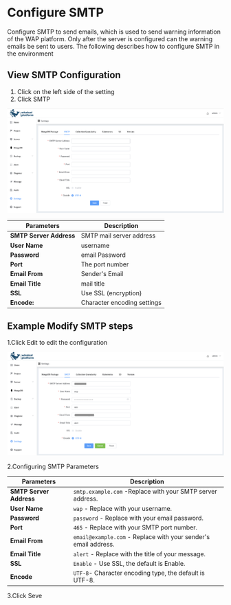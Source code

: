 # Configure SMTP

Configure SMTP to send emails, which is used to send warning information of the WAP platform. Only after the server is configured can the warning emails be sent to users. The following describes how to configure SMTP in the environment

## View SMTP Configuration

1. Click on the left side of the setting
2. Click SMTP

![SMTP](../images/13-Setting/SMTP.png)



| Parameters              | Description                 |
| ----------------------- | --------------------------- |
| **SMTP Server Address** | SMTP mail server address    |
| **User Name**           | username                    |
| **Password**            | email Password              |
| **Port**                | The port number             |
| **Email From**          | Sender's Email              |
| **Email Title**         | mail title                  |
| **SSL**                 | Use SSL (encryption)        |
| **Encode:**             | Character encoding settings |


## Example Modify SMTP steps

1.Click Edit to edit the configuration

![SMTP1](../images/13-Setting/SMTP1.png)

2.Configuring SMTP Parameters


| Parameters              | Description                                                  |
   | ----------------------- | ------------------------------------------------------------ |
   | **SMTP Server Address** | `smtp.example.com` -Replace with your SMTP server address.   |
   | **User Name**           | `wap` - Replace with your username.                          |
   | **Password**            | `password` - Replace with your email password.               |
   | **Port**                | `465` - Replace with your SMTP port number.                  |
   | **Email From**          | `email@example.com` - Replace with your sender's email address. |
   | **Email Title**         | `alert` - Replace with the title of your message.            |
   | **SSL**                 | `Enable` - Use SSL, the default is Enable.                   |
   | **Encode**              | `UTF-8`- Character encoding type, the default is UTF-8.      |

3.Click Seve

